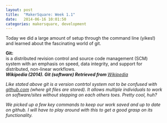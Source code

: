 ```yaml
---
layout: post
title:  "MakerSquare: Week 1.1"
date:   2014-06-16 10:01:50
categories: makersquare, development
---
```


Today we did a large amount of setup through the command line (yikes!) and learned about the fascinating world of git. 

<b>Git:</b><br>
is a distributed revision control and source code management (SCM) system with an emphasis on speed, data integrity, and support for distributed, non-linear workflows.<br>
<em><b>Wikipedia (2014). Git (software) Retrieved from </b> <a href="http://en.wikipedia.org/wiki/Git_%28software%29" target="_blank">Wikipedia</a>

Like stated above git is a version contrtol system not to be confused with <a href="http://github.com" target="_blank">github.com</a> (where git files are stored). It allows multiple individuals to work on software/sites without stepping on each others toes. Pretty cool, huh?

We picked up a few key commands to keep our work saved and up to date on github. I will have to play around with this to get a good grasp on its functionality. 
